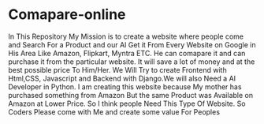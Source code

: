 # Comapare-online
In This Repository My Mission is to create a website where people come and Search For a Product and our AI Get it From Every Website on Google in His Area Like Amazon, Flipkart, Myntra ETC. He can comapare it and can purchase it from the particular website. It will save a lot of money and at the best possible price To Him/Her. We Will Try to create Frontend with Html,CSS, Javascript and Backend with Django.We will also Need a AI Developer in Python. I am creating this website because My mother has purchased something from Amazon But the same Product was Available on Amazon at Lower Price. So I think people Need This Type Of Website. So Coders Please come with Me and create some value For Peoples
